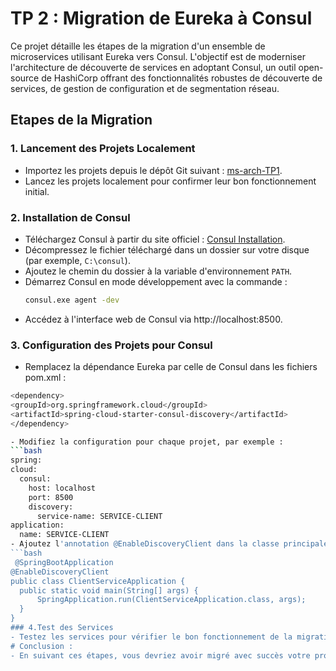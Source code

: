 # TP 2 : Migration de Eureka à Consul

Ce projet détaille les étapes de la migration d'un ensemble de microservices utilisant Eureka vers Consul. L'objectif est de moderniser l'architecture de découverte de services en adoptant Consul, un outil open-source de HashiCorp offrant des fonctionnalités robustes de découverte de services, de gestion de configuration et de segmentation réseau.

## Etapes de la Migration

### 1. Lancement des Projets Localement
- Importez les projets depuis le dépôt Git suivant : [ms-arch-TP1](https://github.com/yabouqora/ms-arch-TP1.git).
- Lancez les projets localement pour confirmer leur bon fonctionnement initial.

### 2. Installation de Consul
- Téléchargez Consul à partir du site officiel : [Consul Installation](https://developer.hashicorp.com/consul/install).
- Décompressez le fichier téléchargé dans un dossier sur votre disque (par exemple, `C:\consul`).
- Ajoutez le chemin du dossier à la variable d'environnement `PATH`.
- Démarrez Consul en mode développement avec la commande :
  ```bash
  consul.exe agent -dev

 - Accédez à l'interface web de Consul via http://localhost:8500.
### 3. Configuration des Projets pour Consul
 - Remplacez la dépendance Eureka par celle de Consul dans les fichiers pom.xml :
  ```bash
  <dependency>
  <groupId>org.springframework.cloud</groupId>
  <artifactId>spring-cloud-starter-consul-discovery</artifactId>
  </dependency>

 - Modifiez la configuration pour chaque projet, par exemple :
```bash
  spring:
  cloud:
    consul:
      host: localhost
      port: 8500
      discovery:
        service-name: SERVICE-CLIENT
  application:
    name: SERVICE-CLIENT
- Ajoutez l'annotation @EnableDiscoveryClient dans la classe principale de chaque service :
```bash
   @SpringBootApplication
@EnableDiscoveryClient
public class ClientServiceApplication {
    public static void main(String[] args) {
        SpringApplication.run(ClientServiceApplication.class, args);
    }
}
### 4.Test des Services
- Testez les services pour vérifier le bon fonctionnement de la migration vers Consul.
# Conclusion :
- En suivant ces étapes, vous devriez avoir migré avec succès votre projet de Eureka à Consul, bénéficiant ainsi d'une infrastructure de découverte de services plus flexible et moderne.
